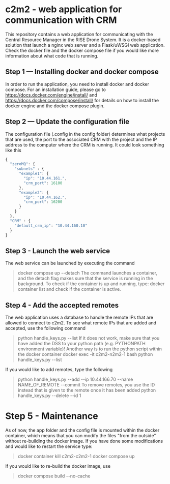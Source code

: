 # c2m2 - web application for communication with CRM
This repository contains a web application for communicating with the Central Resource Manager in the RISE Drone System. It is a docker-based solution that launch a nginx web server and a Flask/uWSGI web application. Check the docker file and the docker compose file if you would like more information about what code that is running.

## Step 1 — Installing docker and docker compose

In order to run the application, you need to install docker and docker compose. For an installation guide, please go to https://docs.docker.com/engine/install/ and https://docs.docker.com/compose/install/ for details on how to install the docker engine and the docker compose plugin.

## Step 2 — Update the configuration file
The configuration file (.config in the config folder) determines what projects that are used, the port to the associated CRM with the project and the IP address to the computer where the CRM is running. It could look something like this
```javascript
{
  "zeroMQ": {
    "subnets" : {
      "example1": {
        "ip": "10.44.161.",
        "crm_port": 16100
      },
      "example2": {
        "ip": "10.44.162.",
        "crm_port": 16200
      }
    }
  },
  "CRM" : {
    "default_crm_ip": "10.44.160.10"
  }
}
```
## Step 3 - Launch the web service
The web service can be launched by executing the command
> docker compose up --detach
The command launches a container, and the detach flag makes sure that the service is running in the background. To check if the container is up and running, type:
> docker container list
and check if the container is active.

## Step 4 - Add the accepted remotes
The web application uses a database to handle the remote IPs that are allowed to connect to c2m2. To see what remote IPs that are added and accepted, use the following command
> python handle_keys.py --list
If it does not work, make sure that you have added the DSS to your python path (e.g. PYTHONPATH environment variable)! Another way is to run the python script within the docker container
> docker exec -it c2m2-n2m2-1 bash
> python handle_keys.py --list

If you would like to add remotes, type the following
> python handle_keys.py --add --ip 10.44.166.70 --name NAME_OF_REMOTE --commit
To remove remotes, you use the ID instead that is given to the remote once it has been added
> python handle_keys.py --delete --id 1

# Step 5 - Maintenance
As of now, the app folder and the config file is mounted within the docker container, which means that you can modify the files "from the outside" without re-building the docker image. If you have done some modifications and would like to restart the service type:
> docker container kill c2m2-c2m2-1
> docker compose up

If you would like to re-build the docker image, use
> docker compose build --no-cache
